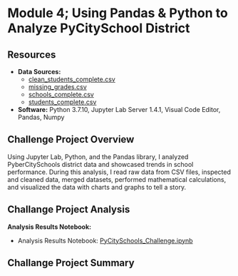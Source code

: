 # Module 4; Using Pandas & Python to Analyze PyCitySchool District
## Resources

- **Data Sources:** 
  - [clean_students_complete.csv](Resources/clean_students_complete.csv)
  - [missing_grades.csv](Resources/missing_grades.csv)
  - [schools_complete.csv](Resources/schools_complete.csv)
  - [students_complete.csv](Resources/students_complete.csv)
- **Software:** Python 3.7.10, Jupyter Lab Server 1.4.1, Visual Code Editor, Pandas, Numpy

## Challenge Project Overview 

Using Jupyter Lab, Python, and the Pandas library, I analyzed PyberCitySchools district data and showcased trends in school performance. During this analysis, I read raw data from CSV files, inspected and cleaned data, merged datasets, performed mathematical calculations, and visualized the data with charts and graphs to tell a story. 

## Challange Project Analysis

**Analysis Results Notebook:**
  - Analysis Results Notebook: [PyCitySchools_Challenge.ipynb](PyCitySchools_Challenge.ipynb)

## Challange Project Summary
